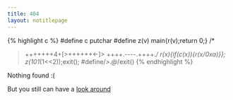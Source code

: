 ```yaml
---
title: 404
layout: notitlepage
---
```


{% highlight c %}
#define c putchar
#define z(v) main{r(v);return 0;} /*
>+++++++4+[>++++++<-]>
++++.----.++++.*/
r(x){if(c(x)){r(x/0xa)}};
z(101*(1<<2));exit();
#define/*>.@*/exit()
{% endhighlight %}

Nothing found :(

But you still can have a [look around](/index.html)
